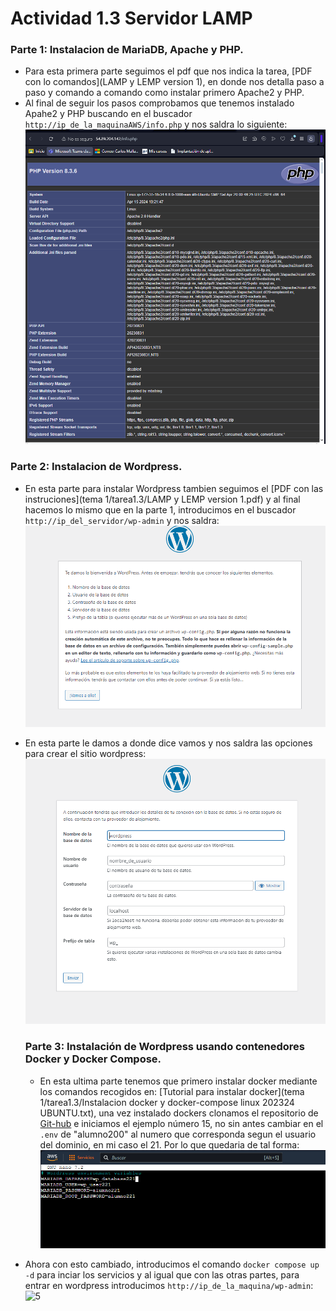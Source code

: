 # Actividad 1.3 Servidor LAMP


### Parte 1: Instalacion de MariaDB, Apache y PHP.

- Para esta primera parte seguimos el pdf que nos indica la tarea, [PDF con lo comandos](LAMP y LEMP version 1), en donde nos detalla paso a paso y comando a comando como instalar primero Apache2 y PHP.
- Al final de seguir los pasos comprobamos que tenemos instalado Apahe2 y PHP buscando en el buscador `http://ip_de_la_maquinaAWS/info.php` y nos saldra lo siguiente:
  ![Prueba-php/apache2](img/php.PNG)


### Parte 2: Instalacion de Wordpress.

- En esta parte para instalar Wordpress tambien seguimos el [PDF con las instruciones](tema 1/tarea1.3/LAMP y LEMP version 1.pdf) y al final hacemos lo mismo que en la parte 1, introducimos en el buscador `http://ip_del_servidor/wp-admin` y nos saldra:
  ![2](img/2.PNG)

- En esta parte le damos a donde dice vamos y nos saldra las opciones para crear el sitio wordpress:
  ![3](img/3.PNG)

  ### Parte 3: Instalación de Wordpress usando contenedores Docker y Docker Compose.

  - En esta ultima parte tenemos que primero instalar docker mediante los comandos recogidos en: [Tutorial para instalar docker](tema 1/tarea1.3/Instalacion docker y docker-compose linux 202324 UBUNTU.txt), una vez instalado dockers clonamos el repositorio de [Git-hub](https://github.com/CarlosMalBel/docker-compose-playground) e iniciamos el ejemplo número 15, no sin antes cambiar en el `.env` de "alumno200" al numero que corresponda segun el usuario del dominio, en mi caso el 21. Por lo que quedaria de tal forma:
![Variables editadas](img/1.PNG)

- Ahora con esto cambiado, introducimos el comando ```docker compose up -d``` para inciar los servicios y al igual que con las otras partes, para entrar en wordpress introducimos `http://ip_de_la_maquina/wp-admin`:
  ![5](5.PNG)
